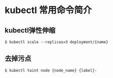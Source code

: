 # kubectl 常用命令简介

## kubectl弹性伸缩
```
$ kubectl scale --replicas=3 deployment/{name}
```

## 去掉污点
```
$ kubectl taint node {node_name} {label}-
```
